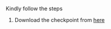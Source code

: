 <p>Kindly follow the steps</p>
<ol>
  <li>Download the checkpoint from  <a href="https://drive.google.com/drive/folders/13kAjVCCjObDqctCfbSdLloaBc0q0N13X?usp=drive_link">here</a>  </li>
</ol>
